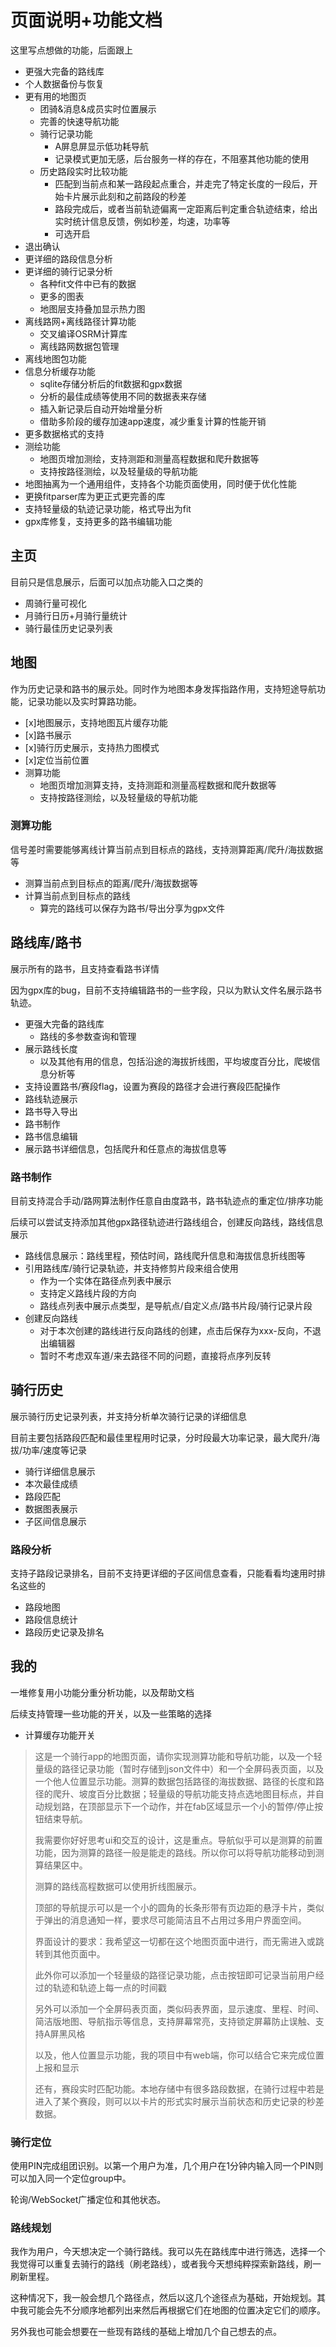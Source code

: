 # 页面说明+功能文档

这里写点想做的功能，后面跟上

- 更强大完备的路线库
- 个人数据备份与恢复
- 更有用的地图页
  - 团骑&消息&成员实时位置展示
  - 完善的快速导航功能
  - 骑行记录功能
    - A屏息屏显示低功耗导航
    - 记录模式更加无感，后台服务一样的存在，不阻塞其他功能的使用
  - 历史路段实时比较功能
    - 匹配到当前点和某一路段起点重合，并走完了特定长度的一段后，开始卡片展示此刻和之前路段的秒差
    - 路段完成后，或者当前轨迹偏离一定距离后判定重合轨迹结束，给出实时统计信息反馈，例如秒差，均速，功率等
    - 可选开启
- 退出确认
- 更详细的路段信息分析
- 更详细的骑行记录分析
  - 各种fit文件中已有的数据
  - 更多的图表
  - 地图层支持叠加显示热力图
- 离线路网+离线路径计算功能
  - 交叉编译OSRM计算库
  - 离线路网数据包管理
- 离线地图包功能
- 信息分析缓存功能
  - sqlite存储分析后的fit数据和gpx数据
  - 分析的最佳成绩等使用不同的数据表来存储
  - 插入新记录后自动开始增量分析
  - 借助多阶段的缓存加速app速度，减少重复计算的性能开销
- 更多数据格式的支持
- 测绘功能
  - 地图页增加测绘，支持测距和测量高程数据和爬升数据等
  - 支持按路径测绘，以及轻量级的导航功能
- 地图抽离为一个通用组件，支持各个功能页面使用，同时便于优化性能
- 更换fitparser库为更正式更完善的库
- 支持轻量级的轨迹记录功能，格式导出为fit
- gpx库修复，支持更多的路书编辑功能

## 主页

目前只是信息展示，后面可以加点功能入口之类的

- 周骑行量可视化
- 月骑行日历+月骑行量统计
- 骑行最佳历史记录列表

## 地图

作为历史记录和路书的展示处。同时作为地图本身发挥指路作用，支持短途导航功能，记录功能以及实时算路功能。

- [x]地图展示，支持地图瓦片缓存功能
- [x]路书展示
- [x]骑行历史展示，支持热力图模式
- [x]定位当前位置
- 测算功能
  - 地图页增加测算支持，支持测距和测量高程数据和爬升数据等
  - 支持按路径测绘，以及轻量级的导航功能

### 测算功能

信号差时需要能够离线计算当前点到目标点的路线，支持测算距离/爬升/海拔数据等

- 测算当前点到目标点的距离/爬升/海拔数据等
- 计算当前点到目标点的路线
  - 算完的路线可以保存为路书/导出分享为gpx文件

## 路线库/路书

展示所有的路书，且支持查看路书详情

因为gpx库的bug，目前不支持编辑路书的一些字段，只以为默认文件名展示路书轨迹。

- 更强大完备的路线库
  - 路线的多参数查询和管理
- 展示路线长度
  - 以及其他有用的信息，包括沿途的海拔折线图，平均坡度百分比，爬坡信息分析等
- 支持设置路书/赛段flag，设置为赛段的路径才会进行赛段匹配操作
- 路线轨迹展示
- 路书导入导出
- 路书制作
- 路书信息编辑
- 展示路书详细信息，包括爬升和任意点的海拔信息等

### 路书制作

目前支持混合手动/路网算法制作任意自由度路书，路书轨迹点的重定位/排序功能

后续可以尝试支持添加其他gpx路径轨迹进行路线组合，创建反向路线，路线信息展示

- 路线信息展示：路线里程，预估时间，路线爬升信息和海拔信息折线图等
- 引用路线库/骑行记录轨迹，并支持修剪片段来组合使用
  - 作为一个实体在路径点列表中展示
  - 支持定义路线片段的方向
  - 路线点列表中展示点类型，是导航点/自定义点/路书片段/骑行记录片段
- 创建反向路线
  - 对于本次创建的路线进行反向路线的创建，点击后保存为xxx-反向，不退出编辑器
  - 暂时不考虑双车道/来去路径不同的问题，直接将点序列反转

## 骑行历史

展示骑行历史记录列表，并支持分析单次骑行记录的详细信息

目前主要包括路段匹配和最佳里程用时记录，分时段最大功率记录，最大爬升/海拔/功率/速度等记录

- 骑行详细信息展示
- 本次最佳成绩
- 路段匹配
- 数据图表展示
- 子区间信息展示

### 路段分析

支持子路段记录排名，目前不支持更详细的子区间信息查看，只能看看均速用时排名这些的

- 路段地图
- 路段信息统计
- 路段历史记录及排名

## 我的

一堆修复用小功能分重分析功能，以及帮助文档

后续支持管理一些功能的开关，以及一些策略的选择

- 计算缓存功能开关

>这是一个骑行app的地图页面，请你实现测算功能和导航功能，以及一个轻量级的路径记录功能（暂时存储到json文件中）和一个全屏码表页面，以及一个他人位置显示功能。测算的数据包括路径的海拔数据、路径的长度和路径的爬升、坡度百分比数据；轻量级的导航功能支持点选地图目标点，并自动规划路，在顶部显示下一个动作，并在fab区域显示一个小的暂停/停止按钮结束导航。
>
>我需要你好好思考ui和交互的设计，这是重点。导航似乎可以是测算的前置功能，因为测算的路径一般是能走的路线。所以你可以将导航功能移动到测算结果区中。
>
>测算的路线高程数据可以使用折线图展示。
>
>顶部的导航提示可以是一个小的圆角的长条形带有页边距的悬浮卡片，类似于弹出的消息通知一样，要求尽可能简洁且不占用过多用户界面空间。
>
>界面设计的要求：我希望这一切都在这个地图页面中进行，而无需进入或跳转到其他页面中。
>
>此外你可以添加一个轻量级的路径记录功能，点击按钮即可记录当前用户经过的轨迹和轨迹上每一点的时间戳
>
>另外可以添加一个全屏码表页面，类似码表界面，显示速度、里程、时间、简洁版地图、导航指示等信息，支持屏幕常亮，支持锁定屏幕防止误触、支持A屏黑风格
>
>以及，他人位置显示功能，我的项目中有web端，你可以结合它来完成位置上报和显示
>
>还有，赛段实时匹配功能。本地存储中有很多路段数据，在骑行过程中若是进入了某个赛段，则可以以卡片的形式实时展示当前状态和历史记录的秒差数据。

### 骑行定位

使用PIN完成组团识别。以第一个用户为准，几个用户在1分钟内输入同一个PIN则可以加入同一个定位group中。

轮询/WebSocket广播定位和其他状态。

### 路线规划

我作为用户，今天想决定一个骑行路线。我可以先在路线库中进行筛选，选择一个我觉得可以重复去骑行的路线（刷老路线），或者我今天想纯粹探索新路线，刷一刷新里程。

这种情况下，我一般会想几个路径点，然后以这几个途径点为基础，开始规划。其中我可能会先不分顺序地都列出来然后再根据它们在地图的位置决定它们的顺序。

另外我也可能会想要在一些现有路线的基础上增加几个自己想去的点。
